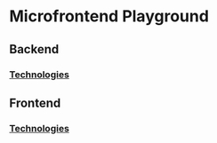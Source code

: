 # Microfrontend Playground

## Backend

### [Technologies](./docs/backend/technologies.md)

## Frontend
### [Technologies](./docs/frontend/technologies.md)
